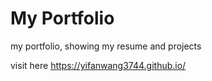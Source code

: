 # My Portfolio
my portfolio, showing my resume and projects  

visit here https://yifanwang3744.github.io/
